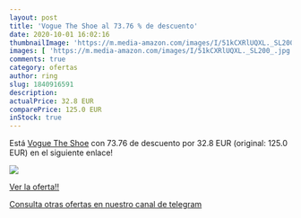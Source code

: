 ```yaml
---
layout: post
title: 'Vogue The Shoe al 73.76 % de descuento'
date: 2020-10-01 16:02:16
thumbnailImage: 'https://m.media-amazon.com/images/I/51kCXRlUQXL._SL200_.jpg'
images: [ 'https://m.media-amazon.com/images/I/51kCXRlUQXL._SL200_.jpg' ]
comments: true
category: ofertas
author: ring
slug: 1840916591
description:
actualPrice: 32.8 EUR
comparePrice: 125.0 EUR
inStock: true
---
```


Está [Vogue The Shoe](https://www.amazon.com/dp/1840916591/?tag=redken08-20) con 73.76 de descuento por 32.8 EUR (original: 125.0 EUR) en el siguiente enlace!

[![](https://m.media-amazon.com/images/I/51kCXRlUQXL._SL200_.jpg)](https://www.amazon.com/dp/1840916591/?tag=redken08-20)

[Ver la oferta!!](https://www.amazon.com/dp/1840916591/?tag=redken08-20)

[Consulta otras ofertas en nuestro canal de telegram](https://t.me/s/ofertas25)
